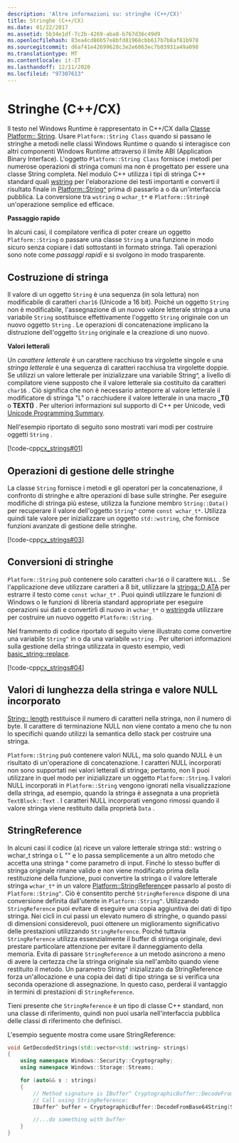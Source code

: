 ```yaml
---
description: 'Altre informazioni su: stringhe (C++/CX)'
title: Stringhe (C++/CX)
ms.date: 01/22/2017
ms.assetid: 5b34e1df-7c2b-4269-aba8-b767d36c49d9
ms.openlocfilehash: 83ea4cd86b57e8bfd81968cbb617b7b8af81b978
ms.sourcegitcommit: d6af41e42699628c3e2e6063ec7b03931a49a098
ms.translationtype: MT
ms.contentlocale: it-IT
ms.lasthandoff: 12/11/2020
ms.locfileid: "97307613"
---
```

# <a name="strings-ccx"></a>Stringhe (C++/CX)

Il testo nel Windows Runtime è rappresentato in C++/CX dalla [Classe Platform:: String](../cppcx/platform-string-class.md). Usare `Platform::String Class` quando si passano le stringhe a metodi nelle classi Windows Runtime o quando si interagisce con altri componenti Windows Runtime attraverso il limite ABI (Application Binary Interface). L'oggetto `Platform::String Class` fornisce i metodi per numerose operazioni di stringa comuni ma non è progettato per essere una classe String completa. Nel modulo C++ utilizza i tipi di stringa C++ standard quali [wstring](../standard-library/basic-string-class.md) per l'elaborazione dei testi importanti e converti il risultato finale in [Platform::String^](../cppcx/platform-string-class.md) prima di passarlo a o da un'interfaccia pubblica. La conversione tra `wstring` o `wchar_t*` e `Platform::String`è un'operazione semplice ed efficace.

**Passaggio rapido**

In alcuni casi, il compilatore verifica di poter creare un oggetto `Platform::String` o passare una classe `String` a una funzione in modo sicuro senza copiare i dati sottostanti in formato stringa. Tali operazioni sono note come *passaggi rapidi* e si svolgono in modo trasparente.

## <a name="string-construction"></a>Costruzione di stringa

Il valore di un oggetto `String` è una sequenza (in sola lettura) non modificabile di caratteri `char16` (Unicode a 16 bit). Poiché un oggetto `String` non è modificabile, l'assegnazione di un nuovo valore letterale stringa a una variabile `String` sostituisce effettivamente l'oggetto `String` originale con un nuovo oggetto `String` . Le operazioni di concatenazione implicano la distruzione dell'oggetto `String` originale e la creazione di uno nuovo.

**Valori letterali**

Un *carattere letterale* è un carattere racchiuso tra virgolette singole e una *stringa letterale* è una sequenza di caratteri racchiusa tra virgolette doppie. Se utilizzi un valore letterale per inizializzare una variabile String^, a livello di compilatore viene supposto che il valore letterale sia costituito da caratteri `char16` . Ciò significa che non è necessario anteporre al valore letterale il modificatore di stringa "L" o racchiudere il valore letterale in una macro **_T()** o **TEXT()** . Per ulteriori informazioni sul supporto di C++ per Unicode, vedi [Unicode Programming Summary](../text/unicode-programming-summary.md).

Nell'esempio riportato di seguito sono mostrati vari modi per costruire oggetti `String` .

[!code-cpp[cx_strings#01](../cppcx/codesnippet/CPP/cppcx_strings/class1.cpp#01)]

## <a name="string-handling-operations"></a>Operazioni di gestione delle stringhe

La classe `String` fornisce i metodi e gli operatori per la concatenazione, il confronto di stringhe e altre operazioni di base sulle stringhe. Per eseguire modifiche di stringa più estese, utilizza la funzione membro `String::Data()` per recuperare il valore dell'oggetto `String^` come `const wchar_t*`. Utilizza quindi tale valore per inizializzare un oggetto `std::wstring`, che fornisce funzioni avanzate di gestione delle stringhe.

[!code-cpp[cx_strings#03](../cppcx/codesnippet/CPP/cppcx_strings/class1.cpp#03)]

## <a name="string-conversions"></a>Conversioni di stringhe

`Platform::String` può contenere solo caratteri `char16` o il carattere `NULL` . Se l'applicazione deve utilizzare caratteri a 8 bit, utilizzare la [stringa::D ATA](../cppcx/platform-string-class.md#data) per estrarre il testo come `const wchar_t*` . Puoi quindi utilizzare le funzioni di Windows o le funzioni di libreria standard appropriate per eseguire operazioni sui dati e convertirli di nuovo in `wchar_t*` o [wstring](../standard-library/basic-string-class.md)da utilizzare per costruire un nuovo oggetto `Platform::String`.

Nel frammento di codice riportato di seguito viene illustrato come convertire una variabile `String^` in o da una variabile `wstring` . Per ulteriori informazioni sulla gestione della stringa utilizzata in questo esempio, vedi [basic_string::replace](../standard-library/basic-string-class.md#replace).

[!code-cpp[cx_strings#04](../cppcx/codesnippet/CPP/cppcx_strings/class1.cpp#04)]

## <a name="string-length-and-embedded-null-values"></a>Valori di lunghezza della stringa e valore NULL incorporato

[String:: length](../cppcx/platform-string-class.md#length) restituisce il numero di caratteri nella stringa, non il numero di byte. Il carattere di terminazione NULL non viene contato a meno che tu non lo specifichi quando utilizzi la semantica dello stack per costruire una stringa.

`Platform::String` può contenere valori NULL, ma solo quando NULL è un risultato di un'operazione di concatenazione. I caratteri NULL incorporati non sono supportati nei valori letterali di stringa; pertanto, non li puoi utilizzare in quel modo per inizializzare un oggetto `Platform::String`. I valori NULL incorporati in `Platform::String` vengono ignorati nella visualizzazione della stringa, ad esempio, quando la stringa è assegnata a una proprietà `TextBlock::Text` . I caratteri NULL incorporati vengono rimossi quando il valore stringa viene restituito dalla proprietà `Data` .

## <a name="stringreference"></a>StringReference

In alcuni casi il codice (a) riceve un valore letterale stringa std:: wstring o wchar_t stringa o L "" e lo passa semplicemente a un altro metodo che accetta una stringa ^ come parametro di input. Finché lo stesso buffer di stringa originale rimane valido e non viene modificato prima della restituzione della funzione, puoi convertire la stringa o il valore letterale stringa `wchar_t*` in un valore [Platform::StringReference](../cppcx/platform-stringreference-class.md)e passarlo al posto di `Platform::String^`. Ciò è consentito perché `StringReference` dispone di una conversione definita dall'utente in `Platform::String^`. Utilizzando `StringReference` puoi evitare di eseguire una copia aggiuntiva dei dati di tipo stringa. Nei cicli in cui passi un elevato numero di stringhe, o quando passi di dimensioni considerevoli, puoi ottenere un miglioramento significativo delle prestazioni utilizzando `StringReference`. Poiché tuttavia `StringReference` utilizza essenzialmente il buffer di stringa originale, devi prestare particolare attenzione per evitare il danneggiamento della memoria. Evita di passare `StringReference` a un metodo asincrono a meno di avere la certezza che la stringa originale sia nell'ambito quando viene restituito il metodo. Un parametro String^ inizializzato da StringReference forza un'allocazione e una copia dei dati di tipo stringa se si verifica una seconda operazione di assegnazione. In questo caso, perderai il vantaggio in termini di prestazioni di `StringReference`.

Tieni presente che `StringReference` è un tipo di classe C++ standard, non una classe di riferimento, quindi non puoi usarla nell'interfaccia pubblica delle classi di riferimento che definisci.

L'esempio seguente mostra come usare StringReference:

```cpp
void GetDecodedStrings(std::vector<std::wstring> strings)
{
    using namespace Windows::Security::Cryptography;
    using namespace Windows::Storage::Streams;

    for (auto&& s : strings)
    {
        // Method signature is IBuffer^ CryptographicBuffer::DecodeFromBase64String (Platform::String^)
        // Call using StringReference:
        IBuffer^ buffer = CryptographicBuffer::DecodeFromBase64String(StringReference(s.c_str()));

        //...do something with buffer
    }
}
```
